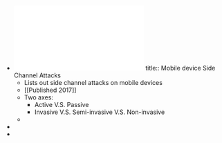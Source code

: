 - ![Classification of Side Channel Attacks on Mobile Devices](../assets/Systematic_Classification_of_Side-Channel_Attacks_A_Case_Study_for_Mobile_Devices_1732505080639_0.pdf)
  title:: Mobile device Side Channel Attacks
	- Lists out side channel attacks on mobile devices
	- [[Published 2017]]
	- Two axes:
		- Active V.S. Passive
		- Invasive V.S. Semi-invasive V.S. Non-invasive
	-
-
-